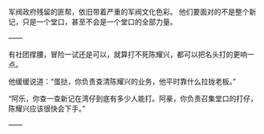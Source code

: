 军阀政府残留的匪帮，依旧带着严重的军阀文化色彩。
他们要面对的不是整个新记，只是一个堂口，甚至不会是一个堂口的全部力量。

——

有社团撑腰，冒险一试还是可以，就算打不死陈耀兴，都可以把名头打的更响一点。

他缓缓说道：“蛋挞，你负责查清陈耀兴的业务，他平时靠什么拉拢老板。”

“阿乐，你查一查新记在湾仔到底有多少人能打。阿豪，你负责召集堂口的打仔，陈耀兴应该很快会下手。”

——

